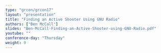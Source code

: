 ```yaml
---
type: "grcon/grcon17"
layout: "presentation"
title: "Finding an Active Shooter Using GNU Radio"
authors: ["Ben McCall"]
slides: "Ben-McCall-Finding-an-Active-Shooter-using-GNU-Radio.pdf"
youtube: ""
conference-day: "Thursday"
weight: 9
---
```

